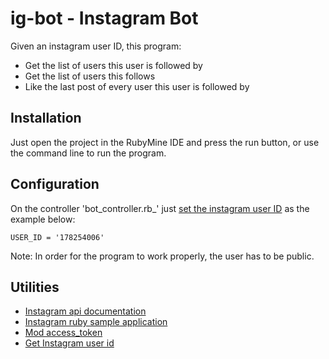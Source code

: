ig-bot - Instagram Bot
======================
Given an instagram user ID, this program:
* Get the list of users this user is followed by
* Get the list of users this follows
* Like the last post of every user this user is followed by

Installation
------------
Just open the project in the RubyMine IDE and press the run button, or use the command line to run the program.

Configuration
-------------
On the controller 'bot_controller.rb_' just [set the instagram user ID](#utilities) as the example below:
```
USER_ID = '178254006'
```
Note: In order for the program to work properly, the user has to be public.

Utilities
---------
* [Instagram api documentation](https://www.instagram.com/developer/)
* [Instagram ruby sample application](https://github.com/Instagram/instagram-ruby-gem#sample-application)
* [Mod access_token](http://instagram.pixelunion.net)
* [Get Instagram user id](http://www.pinceladasdaweb.com.br/instagram/user-id/)


